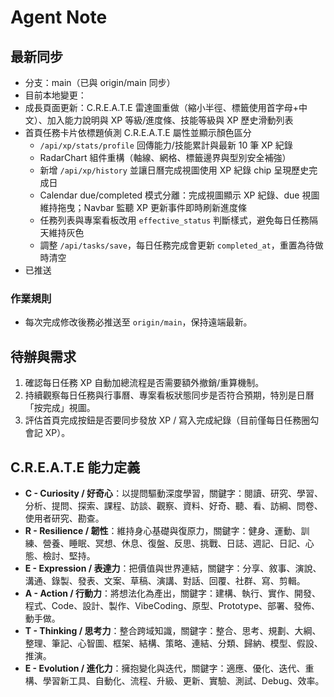 # Agent Note

## 最新同步
- 分支：main（已與 origin/main 同步）
- 目前本地變更：
- 成長頁面更新：C.R.E.A.T.E 雷達圖重做（縮小半徑、標籤使用首字母+中文）、加入能力說明與 XP 等級/進度條、技能等級與 XP 歷史滑動列表
- 首頁任務卡片依標題偵測 C.R.E.A.T.E 屬性並顯示顏色區分
  - `/api/xp/stats/profile` 回傳能力/技能累計與最新 10 筆 XP 紀錄
  - RadarChart 組件重構（軸線、網格、標籤邊界與型別安全補強）
  - 新增 `/api/xp/history` 並讓日曆完成視圖使用 XP 紀錄 chip 呈現歷史完成日
  - Calendar due/completed 模式分離：完成視圖顯示 XP 紀錄、due 視圖維持拖曳；Navbar 監聽 XP 更新事件即時刷新進度條
  - 任務列表與專案看板改用 `effective_status` 判斷樣式，避免每日任務隔天維持灰色
  - 調整 `/api/tasks/save`，每日任務完成會更新 `completed_at`，重置為待做時清空
- 已推送

### 作業規則
- 每次完成修改後務必推送至 `origin/main`，保持遠端最新。

## 待辦與需求
1. 確認每日任務 XP 自動加總流程是否需要額外撤銷/重算機制。
2. 持續觀察每日任務與行事曆、專案看板狀態同步是否符合預期，特別是日曆「按完成」視圖。
3. 評估首頁完成按鈕是否要同步發放 XP / 寫入完成紀錄（目前僅每日任務圈勾會記 XP）。

## C.R.E.A.T.E 能力定義
- **C - Curiosity / 好奇心**：以提問驅動深度學習，關鍵字：閱讀、研究、學習、分析、提問、探索、課程、訪談、觀察、資料、好奇、聽、看、訪綱、問卷、使用者研究、勘查。
- **R - Resilience / 韌性**：維持身心基礎與復原力，關鍵字：健身、運動、訓練、營養、睡眠、冥想、休息、復盤、反思、挑戰、日誌、週記、日記、心態、檢討、堅持。
- **E - Expression / 表達力**：把價值與世界連結，關鍵字：分享、敘事、演說、溝通、錄製、發表、文案、草稿、演講、對話、回覆、社群、寫、剪輯。
- **A - Action / 行動力**：將想法化為產出，關鍵字：建構、執行、實作、開發、程式、Code、設計、製作、VibeCoding、原型、Prototype、部署、發佈、動手做。
- **T - Thinking / 思考力**：整合跨域知識，關鍵字：整合、思考、規劃、大綱、整理、筆記、心智圖、框架、結構、策略、連結、分類、歸納、模型、假設、推演。
- **E - Evolution / 進化力**：擁抱變化與迭代，關鍵字：適應、優化、迭代、重構、學習新工具、自動化、流程、升級、更新、實驗、測試、Debug、效率。
